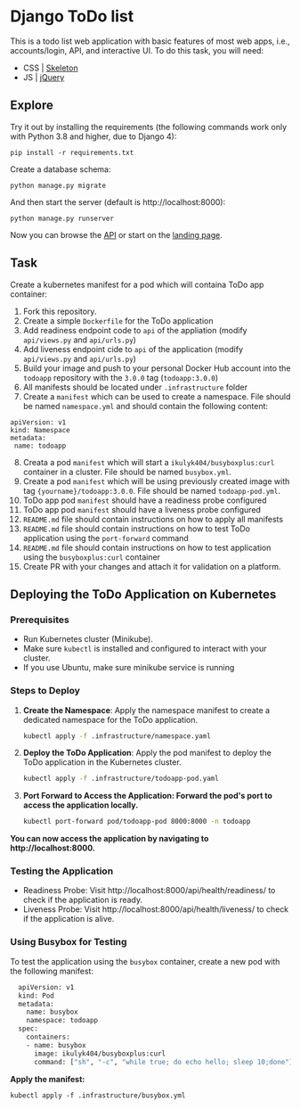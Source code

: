 # Django ToDo list

This is a todo list web application with basic features of most web apps, i.e., accounts/login, API, and interactive UI. To do this task, you will need:

- CSS | [Skeleton](http://getskeleton.com/)
- JS  | [jQuery](https://jquery.com/)

## Explore

Try it out by installing the requirements (the following commands work only with Python 3.8 and higher, due to Django 4):

```
pip install -r requirements.txt
```

Create a database schema:

```
python manage.py migrate
```

And then start the server (default is http://localhost:8000):

```
python manage.py runserver
```

Now you can browse the [API](http://localhost:8000/api/) or start on the [landing page](http://localhost:8000/).

## Task

Create a kubernetes manifest for a pod which will containa ToDo app container:

1. Fork this repository.
1. Create a simple `Dockerfile` for the ToDo application
7. Add readiness endpoint code to `api` of the appliation (modify `api/views.py` and `api/urls.py`)
1. Add liveness endpoint cide to `api` of the application (modify `api/views.py` and `api/urls.py`)
1. Build your image and push to your personal Docker Hub account into the `todoapp` repository with the `3.0.0` tag (`todoapp:3.0.0`)
1. All manifests should be located under `.infrastructure` folder
1. Create a `manifest` which can be used to create a namespace. File should be named `namespace.yml` and should contain the following content:
```
apiVersion: v1
kind: Namespace
metadata:
 name: todoapp
```
8. Creata a pod `manifest` which will start a `ikulyk404/busyboxplus:curl` container in a cluster. File should be named `busybox.yml`.
1. Create a pod `manifest` which will be using previously created image with tag `{yourname}/todoapp:3.0.0`. File should be named `todoapp-pod.yml`.
1. ToDo app pod `manifest` should have a readiness probe configured
1. ToDo app pod `manifest` should have a liveness probe configured
1. `README.md` file should contain instructions on how to apply all manifests
1. `README.md` file should contain instructions on how to test ToDo application using the `port-forward` command
1. `README.md` file should contain instructions on how to test application using the
`busyboxplus:curl` container
1. Create PR with your changes and attach it for validation on a platform.


## Deploying the ToDo Application on Kubernetes

### Prerequisites
- Run Kubernetes cluster (Minikube).
- Make sure `kubectl` is installed and configured to interact with your cluster.
- If you use Ubuntu, make sure minikube service is running 

### Steps to Deploy

1. **Create the Namespace**:
   Apply the namespace manifest to create a dedicated namespace for the ToDo application.

   ```bash
   kubectl apply -f .infrastructure/namespace.yaml

2. **Deploy the ToDo Application**: 
    Apply the pod manifest to deploy the ToDo application in the Kubernetes cluster.
    
    ```bash
    kubectl apply -f .infrastructure/todoapp-pod.yaml
3. **Port Forward to Access the Application: Forward the pod's port to access the application locally.**

    ```bash
    kubectl port-forward pod/todoapp-pod 8000:8000 -n todoapp

**You can now access the application by navigating to http://localhost:8000.**

### Testing the Application
- Readiness Probe: Visit http://localhost:8000/api/health/readiness/ to check if the application is ready.
- Liveness Probe: Visit http://localhost:8000/api/health/liveness/ to check if the application is alive.

### Using Busybox for Testing
To test the application using the `busybox` container, create a new pod with the following manifest:

```bash
  apiVersion: v1
  kind: Pod
  metadata:
    name: busybox
    namespace: todoapp
  spec:
    containers:
    - name: busybox
      image: ikulyk404/busyboxplus:curl
      command: ["sh", "-c", "while true; do echo hello; sleep 10;done"]
```
**Apply the manifest:**
```
kubectl apply -f .infrastructure/busybox.yml
```
